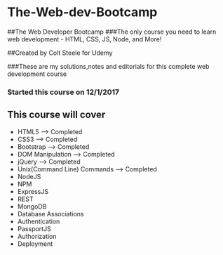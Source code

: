 # The-Web-dev-Bootcamp

##The Web Developer Bootcamp
###The only course you need to learn web development - HTML, CSS, JS, Node, and More!

##Created by Colt Steele for Udemy

###These are my solutions,notes and editorials for this complete web development course
### Started this course on 12/1/2017

## This course will cover 
* HTML5 --> Completed
* CSS3 --> Completed
* Bootstrap --> Completed
* DOM Manipulation --> Completed
* jQuery --> Completed
* Unix(Command Line) Commands  --> Completed
* NodeJS 
* NPM
* ExpressJS
* REST
* MongoDB
* Database Associations
* Authentication
* PassportJS
* Authorization
* Deployment
